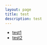 ```yaml
---
layout: page
title: test
description: test
---
```


* [test1](test/test1/index.html)
* [test2](test/test2/index.html)

